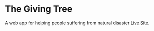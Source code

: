 # The Giving Tree

A web app for helping people suffering from natural disaster [Live Site](https://thegivingtreebd.web.app/).
